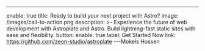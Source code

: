 ---
enable: true
title: Ready to build your next project with Astro?
image: /images/call-to-action.png
description: >-
  Experience the future of web development with Astroplate and Astro. Build
  lightning-fast static sites with ease and flexibility.
button:
  enable: true
  label: Get Started Now
  link: https://github.com/zeon-studio/astroplate
---Mokels Hossen



